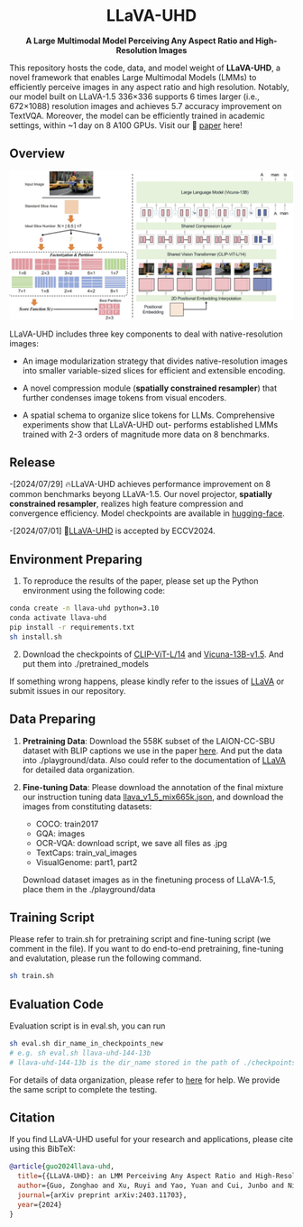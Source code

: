 <div align="center">
  
# LLaVA-UHD

**A Large Multimodal Model Perceiving Any Aspect Ratio and High-Resolution Images**
</div>

This repository hosts the code, data, and model weight of **LLaVA-UHD**, a novel framework that enables Large Multimodal Models (LMMs) to efficiently perceive images in any aspect ratio and high resolution. Notably, our model built on LLaVA-1.5 336×336 supports 6 times
larger (i.e., 672×1088) resolution images and achieves 5.7 accuracy improvement on TextVQA. Moreover, the model can be efficiently trained in academic settings, within ~1 day on 8 A100 GPUs. Visit our 📃 [paper](https://arxiv.org/pdf/2403.11703.pdf) here!


## Overview

![The LLaVA-UHD framework](LLaVA-UHD.jpg)

LLaVA-UHD includes three key components to deal with native-resolution images: 

-  An image modularization strategy that divides native-resolution images into smaller variable-sized
slices for efficient and extensible encoding.

-  A novel compression module (**spatially constrained resampler**) that further condenses image tokens from visual encoders.

-  A spatial schema to organize
slice tokens for LLMs. Comprehensive experiments show that LLaVA-UHD out-
performs established LMMs trained with 2-3 orders of magnitude more data on
8 benchmarks. 

## Release
-[2024/07/29] 🔥LLaVA-UHD achieves performance improvement on 8 common benchmarks beyong LLaVA-1.5. 
              Our novel projector, **spatially constrained resampler**, realizes high feature compression and convergence efficiency. 
              Model checkpoints are available in [hugging-face](https://xxx).

-[2024/07/01] 📢[LLaVA-UHD](https://arxiv.org/pdf/2403.11703.pdf) is accepted by ECCV2024.

## Environment Preparing
1. To reproduce the results of the paper, please set up the Python environment using the following code:
```bash
conda create -n llava-uhd python=3.10
conda activate llava-uhd
pip install -r requirements.txt
sh install.sh
```

2. Download the checkpoints of [CLIP-ViT-L/14](https://huggingface.co/openai/clip-vit-large-patch14-336) 
   and [Vicuna-13B-v1.5](https://huggingface.co/lmsys/vicuna-13b-v1.5). And put them into ./pretrained_models

If something wrong happens, please kindly refer to the issues of [LLaVA](https://github.com/haotian-liu/LLaVA/issues) 
or submit issues in our repository.

## Data Preparing
1. **Pretraining Data**: Download the 558K subset of the LAION-CC-SBU dataset with BLIP captions we use in the paper [here](https://huggingface.co/datasets/liuhaotian/LLaVA-Pretrain).
And put the data into ./playground/data. Also could refer to the documentation of [LLaVA](https://github.com/haotian-liu/LLaVA) for detailed data organization.
2. **Fine-tuning Data**: Please download the annotation of the final mixture our instruction tuning data [llava_v1_5_mix665k.json](https://huggingface.co/datasets/liuhaotian/LLaVA-Instruct-150K/blob/main/llava_v1_5_mix665k.json), and download the images from constituting datasets:
    - COCO: train2017
    - GQA: images
    - OCR-VQA: download script, we save all files as .jpg
    - TextCaps: train_val_images
    - VisualGenome: part1, part2

    Download dataset images as in the finetuning process of LLaVA-1.5, place them in the ./playground/data
## Training Script
Please refer to train.sh for pretraining script and fine-tuning script (we comment in the file). 
If you want to do end-to-end pretraining, fine-tuning and evalutation, please run the following command.

```bash
sh train.sh
```

## Evaluation Code
Evaluation script is in eval.sh, you can run 
```bash
sh eval.sh dir_name_in_checkpoints_new
# e.g. sh eval.sh llava-uhd-144-13b
# llava-uhd-144-13b is the dir_name stored in the path of ./checkpoints_new
```
For details of data organization, please refer to [here](https://github.com/haotian-liu/LLaVA/blob/main/docs/Evaluation.md) for help. 
We provide the same script to complete the testing.

## Citation

If you find LLaVA-UHD useful for your research and applications, please cite using this BibTeX:
```bibtex
@article{guo2024llava-uhd,
  title={{LLaVA-UHD}: an LMM Perceiving Any Aspect Ratio and High-Resolution Images},
  author={Guo, Zonghao and Xu, Ruyi and Yao, Yuan and Cui, Junbo and Ni, Zanlin and Ge, Chunjiang and Chua, Tat-Seng and Liu, Zhiyuan and Huang, Gao},
  journal={arXiv preprint arXiv:2403.11703},
  year={2024}
}
```